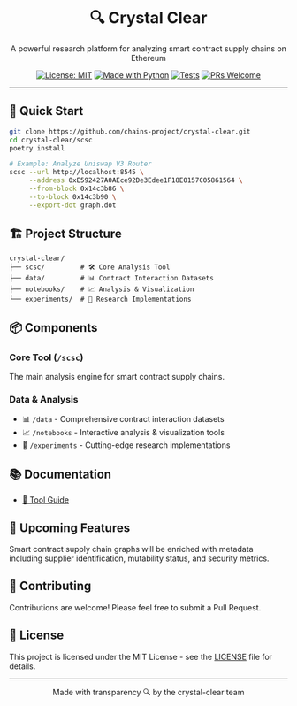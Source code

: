 <div align="center">

# 🔍 Crystal Clear

A powerful research platform for analyzing smart contract supply chains on Ethereum

[![License: MIT](https://img.shields.io/badge/License-MIT-yellow.svg)](https://opensource.org/licenses/MIT)
[![Made with Python](https://img.shields.io/badge/Made%20with-Python-blue.svg)](https://python.org)
[![Tests](https://img.shields.io/badge/Tests-passing-brightgreen.svg)](https://github.com/chains-project/crystal-clear/actions)
[![PRs Welcome](https://img.shields.io/badge/PRs-welcome-brightgreen.svg)](CONTRIBUTING.md)

</div>

---

## 🚀 Quick Start

```bash
git clone https://github.com/chains-project/crystal-clear.git
cd crystal-clear/scsc
poetry install

# Example: Analyze Uniswap V3 Router
scsc --url http://localhost:8545 \
     --address 0xE592427A0AEce92De3Edee1F18E0157C05861564 \
     --from-block 0x14c3b86 \
     --to-block 0x14c3b90 \
     --export-dot graph.dot
```

## 🏗️ Project Structure

```
crystal-clear/
├── scsc/         # 🛠️ Core Analysis Tool
├── data/         # 📊 Contract Interaction Datasets
├── notebooks/    # 📈 Analysis & Visualization
└── experiments/  # 🧪 Research Implementations
```

## 📦 Components

### Core Tool (`/scsc`)
The main analysis engine for smart contract supply chains.

### Data & Analysis
- 📊 `/data` - Comprehensive contract interaction datasets
- 📈 `/notebooks` - Interactive analysis & visualization tools
- 🧪 `/experiments` - Cutting-edge research implementations

## 📚 Documentation
- [📖 Tool Guide](scsc/README.md)

## 🔮 Upcoming Features
Smart contract supply chain graphs will be enriched with metadata including supplier identification, mutability status, and security metrics.

## 🤝 Contributing
Contributions are welcome! Please feel free to submit a Pull Request.

## 📝 License
This project is licensed under the MIT License - see the [LICENSE](LICENSE) file for details.


---

<div align="center">
Made with transparency 🔍 by the crystal-clear team
</div>
